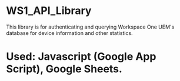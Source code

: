 # WS1_API_Library
This library is for authenticating and querying Workspace One UEM's database for device information and other statistics.
# Used: Javascript (Google App Script), Google Sheets.
